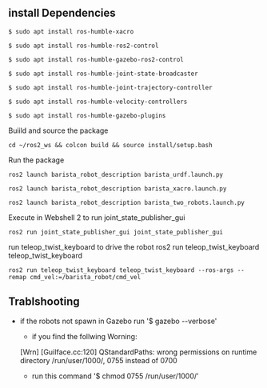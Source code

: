 
## install Dependencies

    $ sudo apt install ros-humble-xacro

    $ sudo apt install ros-humble-ros2-control

    $ sudo apt install ros-humble-gazebo-ros2-control

    $ sudo apt install ros-humble-joint-state-broadcaster

    $ sudo apt install ros-humble-joint-trajectory-controller

    $ sudo apt install ros-humble-velocity-controllers

    $ sudo apt install ros-humble-gazebo-plugins



Buiild and source the package

	cd ~/ros2_ws && colcon build && source install/setup.bash

Run the package

	ros2 launch barista_robot_description barista_urdf.launch.py

    ros2 launch barista_robot_description barista_xacro.launch.py

    ros2 launch barista_robot_description barista_two_robots.launch.py

Execute in Webshell 2 to run joint_state_publisher_gui

	ros2 run joint_state_publisher_gui joint_state_publisher_gui


run teleop_twist_keyboard to drive the robot 
    ros2 run teleop_twist_keyboard teleop_twist_keyboard 

    ros2 run teleop_twist_keyboard teleop_twist_keyboard --ros-args --remap cmd_vel:=/barista_robot/cmd_vel


## Trablshooting 

- if the robots not spawn in Gazebo run '$ gazebo --verbose'

    - if you find the follwing Worning: 

    [Wrn] [GuiIface.cc:120] QStandardPaths: wrong permissions on runtime directory /run/user/1000/, 0755 instead of 0700

    - run this command '$ chmod 0755  /run/user/1000/'

